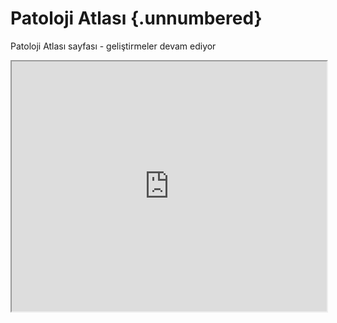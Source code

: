 # Patoloji Atlası {.unnumbered}


Patoloji Atlası sayfası - geliştirmeler devam ediyor


<iframe src="https://pathologyatlas.github.io/glycogenstorage/HE.html" width="100%" height="400px">

</iframe>
